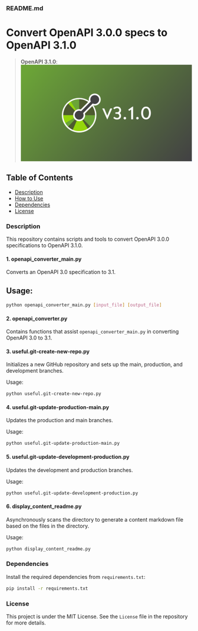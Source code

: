 ### README.md

# Convert OpenAPI 3.0.0 specs to OpenAPI 3.1.0

> **OpenAPI 3.1.0**: ![OpenAPI 3.1.0 Logo](assets/openapi310.png)

## Table of Contents
- [Description](#description)
- [How to Use](#how-to-use)
- [Dependencies](#dependencies)
- [License](#license)

### Description

This repository contains scripts and tools to convert OpenAPI 3.0.0 specifications to OpenAPI 3.1.0.

#### 1. openapi_converter_main.py

Converts an OpenAPI 3.0 specification to 3.1.

## Usage:
```bash
python openapi_converter_main.py [input_file] [output_file]
```

#### 2. openapi_converter.py

Contains functions that assist `openapi_converter_main.py` in converting OpenAPI 3.0 to 3.1.

#### 3. useful.git-create-new-repo.py

Initializes a new GitHub repository and sets up the main, production, and development branches.

Usage:
```bash
python useful.git-create-new-repo.py
```

#### 4. useful.git-update-production-main.py

Updates the production and main branches.

Usage:
```bash
python useful.git-update-production-main.py
```

#### 5. useful.git-update-development-production.py

Updates the development and production branches.

Usage:
```bash
python useful.git-update-development-production.py
```

#### 6. display_content_readme.py

Asynchronously scans the directory to generate a content markdown file based on the files in the directory.

Usage:
```bash
python display_content_readme.py
```

### Dependencies

Install the required dependencies from `requirements.txt`:

```bash
pip install -r requirements.txt
```

### License

This project is under the MIT License. See the `License` file in the repository for more details.